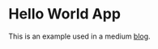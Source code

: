 # Hello World App
This is an example used in a medium 
<a href=https://medium.com/@sobia.khalid.2126/setting-up-the-server-for-your-app-1c6685e19da9>blog</a>.

